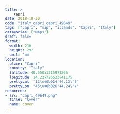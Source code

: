 ```yaml
---
title: > 
    Capri
date: 2018-10-30
code: "italy_capri_capri_49649"
tags: ["capri", "map", "islands", "Capri", "Italy"]
categories: ["Maps"]
draft: false
format:
  width: 210
  height: 297
  unit: 'mm'
location:
  place: "Capri"
  country: "Italy"
  latitude: 40.55051315978265
  longitude: 14.225726523641175
  prettyLat: "12\u00b024'44.13\"E"
  prettyLon: "45\u00b026'44.24\"N"
resources:
- src: "capri_49649.png"
  title: "Cover"
  name: cover
---
```

